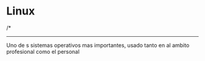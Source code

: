 # Linux

/*
********************************************************************************
Uno de s sistemas operativos mas importantes, usado tanto en al ambito  
profesional como el personal

